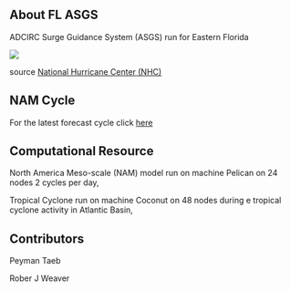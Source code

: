 ## About FL ASGS

ADCIRC Surge Guidance System (ASGS) run for Eastern Florida

<img src="http://www.nhc.noaa.gov/xgtwo/two_atl_2d0.png">

source [National Hurricane Center (NHC)](http://www.nhc.noaa.gov)

## NAM Cycle
For the latest forecast cycle click [here](/latest/latest_cycle.md)

## Computational Resource

North America Meso-scale (NAM) model run on machine Pelican on 24 nodes 2 cycles per day, 

Tropical Cyclone run on machine Coconut on 48 nodes during e tropical cyclone activity in Atlantic Basin,

## Contributors

Peyman Taeb 

Rober J Weaver
